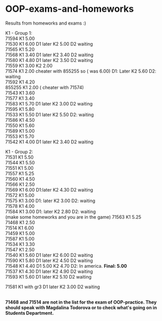# OOP-exams-and-homeworks
Results from homeworks and exams
:)</br>

K1 - Group 1: </br>
71594 K1 5.00 </br>
71530 K1 6.00 D1 later K2 5.00 D2 waiting </br>
71565 K1 5.20 </br>
71568 K1 3.40 D1 later K2 3.40 D2 waiting </br>
71580 K1 4.80 D1 later K2 3.50 D2 waiting</br>
71559 K1 3.00 K2 2.00 </br>
71574 K1 2.00 cheater with 855255 so ( was 6.00) D1: Later  K2 5.60 D2: waiting  </br>
71592 K1 4.20 </br>
855255 K1 2.00 ( cheater with 71574) </br>
71543 K1 3.60 </br>
71577 K1 3.40 </br>
71583 K1 5.70 D1 later K2 3.00 D2 waiting</br>
71595 K1 5.80 </br>
71533 K1 5.50 D1 later K2 5.50 D2: waiting </br>
71586 K1 4.50 </br>
71550 K1 5.60 </br>
71589 K1 5.00 </br>
71553 K1 5.70 </br>
71542 K1 4.00 D1 later K2 3.40 D2 waiting </br>


K1 - Group 2: </br>
71531 K1 5.50 </br>
71544 K1 5.50 </br>
71551 K1 5.00 </br>
71557 K1 5.25 </br>
71560 K1 4.50 </br>
71566 K1 2.50 </br>
71569 K1 6.00 D1:later K2 4.30 D2 waiting</br>
71572 K1 5.00 </br>
71575 K1 3.00 D1: later K2 3.00 D2: waiting </br>
71578 K1 4.00 </br>
71584 K1 3.00 D1: later K2 2.80 D2: waiting </br> (make some homeworks and you are in the game)
71563 K1 5.25 </br>
71468 K1 2.50 </br>
71514 K1 6.00 </br>
71459 K1 5.00 </br>
71587 K1 5.00 </br> 
71534 K1 3.30 </br>
71547 K1 2.50 </br>
71540 K1 5.60 D1 later K2 6.00 D2 waiting</br>
71590 K1 5.80 D1 later K2 4.50 D2 waiting </br>
71548 K1 4.40 D1 5.00 K2 4.70 D2: In america. <strong>Final: 5.00</strong> </br>
71537 K1 4.30 D1 later K2 4.90 D2 waiting</br>
71593 K1 5.60 D1 later K2 5.10 D2 waiting </br>

71581 K1 with gr3 D1 later K2 3.00 D2 waiting
</br> </br>

<strong>
71468 and 71514 are not in the list for the exam of OOP-practice. They should speak with Magdalina Todorova or to check what's going on in Students Department.
</strong>
